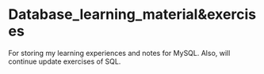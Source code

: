 # Database_learning_material&exercises
For storing my learning experiences and notes for MySQL. Also, will continue update exercises of SQL.

